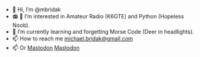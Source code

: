 - 👋 Hi, I’m @mbridak
- 📻 🐍 I’m interested in Amateur Radio (K6GTE) and Python (Hopeless Noob).
- 🧠 I’m currently learning and forgetting Morse Code (Deer in headlights).
- 📫 How to reach me michael.bridak@gmail.com
- 📫 Or <a rel="me" href="https://mastodon.radio/@k6gte">Mastodon</a>
<a rel="me" href="https://mastodon.radio/@k6gte">Mastodon</a>
<!---
mbridak/mbridak is a ✨ special ✨ repository because its `README.md` (this file) appears on your GitHub profile.
You can click the Preview link to take a look at your changes.
--->
